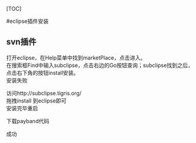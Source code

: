 [TOC]

#eclipse插件安装

## svn插件   
打开eclipse，在Help菜单中找到marketPlace，点击进入。  
在搜索框Find中输入subclipse，点击右边的Go按钮查询；subclipse找到之后，点击右下角的按钮install安装。  
安装失败  

访问http://subclipse.tigris.org/  
拖拽install 到eclipse即可  
安装完毕重启

下载payband代码

成功

